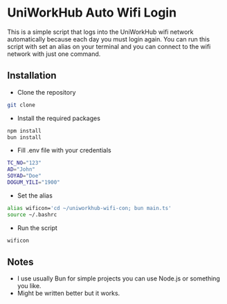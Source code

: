 # UniWorkHub Auto Wifi Login

This is a simple script that logs into the UniWorkHub wifi network automatically because each day you must login again. You can run this script with set an alias on your terminal and you can connect to the wifi network with just one command.

## Installation

- Clone the repository

```bash
git clone
```

- Install the required packages

```bash
npm install
bun install
```

- Fill .env file with your credentials

```bash
TC_NO="123"
AD="John"
SOYAD="Doe"
DOGUM_YILI="1900"
```

- Set the alias

```bash
alias wificon='cd ~/uniworkhub-wifi-con; bun main.ts'
source ~/.bashrc
```

- Run the script

```bash
wificon
```

## Notes

- I use usually Bun for simple projects you can use Node.js or something you like.
- Might be written better but it works.
